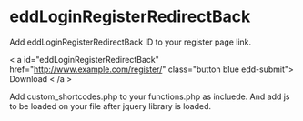 # eddLoginRegisterRedirectBack

Add eddLoginRegisterRedirectBack ID to your register page link.


< a id="eddLoginRegisterRedirectBack" href="http://www.example.com/register/" class="button blue edd-submit">
	<span class="edd-add-to-cart-label">Download</span>
< /a >


Add custom_shortcodes.php to your functions.php as incluede. And add js to be loaded on your file after jquery library is loaded.
